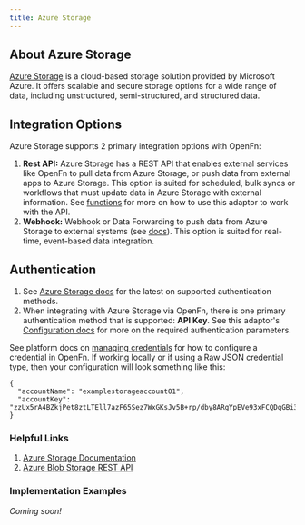 ```yaml
---
title: Azure Storage 
---
```


## About Azure Storage 

[Azure Storage](https://azure.microsoft.com/en-us/products/category/storage) is a cloud-based storage solution provided by Microsoft Azure. It offers scalable and secure storage options for a wide range of data, including unstructured, semi-structured, and structured data. 
## Integration Options

Azure Storage supports 2 primary integration options with OpenFn:

1. **Rest API:** Azure Storage has a REST API that enables external services like OpenFn to pull data from Azure Storage, or push data from external apps to Azure Storage. This option is suited for scheduled, bulk syncs or workflows that must update data in Azure Storage with external information. See [functions](/adaptors/packages/azure-storage-docs) for more on how to use this adaptor to work with the API.
2. **Webhook:** Webhook or Data Forwarding to push data from Azure Storage to external systems (see [docs](https://learn.microsoft.com/en-us/azure/storage/)). This option is suited for real-time, event-based data integration.

## Authentication

1. See [Azure Storage docs](https://learn.microsoft.com/en-us/azure/storage/) for the latest on supported authentication methods.
2. When integrating with Azure Storage via OpenFn, there is one primary authentication method that is supported: **API Key**. See this adaptor's [Configuration docs](/adaptors/packages/azure-storage-configuration-schema) for more on the required authentication parameters.

See platform docs on [managing credentials](/documentation/manage-projects/manage-credentials) for how to configure a credential in OpenFn. If working locally or if using a Raw JSON credential type, then your configuration will look something like this:

```
{
  "accountName": "examplestorageaccount01",
  "accountKey": "zzUx5rA4BZkjPet8ztLTEll7azF65Sez7WxGKsJv5B+rp/dby8ARgYpEVe93xFCQDqGBi3FUlxjP+ASt4uepZg=="
}
```

### Helpful Links

1. [Azure Storage Documentation](https://learn.microsoft.com/en-us/azure/storage/)
2. [Azure Blob Storage REST API](https://learn.microsoft.com/en-us/rest/api/storageservices/)

### Implementation Examples

_Coming soon!_




